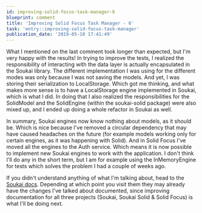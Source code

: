 ```yaml
---
id: improving-solid-focus-task-manager-6
blueprint: comment
title: 'Improving Solid Focus Task Manager - 6'
task: 'entry::improving-solid-focus-task-manager'
publication_date: '2019-05-10 17:41:49'
---
```


What I mentioned on the last comment took longer than expected, but I'm very happy with the results! In trying to improve the tests, I realized the responsibility of interacting with the data layer is actually encapsulated in the Soukai library. The different implementation I was using for the different modes was only because I was not saving the models. And yet, I was storing their serialization to LocalStorage. Which got me thinking, and what makes more sense is to have a LocalStorage engine implemented in Soukai, which is what I did. In doing that I also realized the responsibilities for the SolidModel and the SolidEngine (within the soukai-solid package) were also mixed up, and I ended up doing a whole refactor in Soukai as well.

In summary, Soukai engines now know nothing about models, as it should be. Which is nice because I've removed a circular dependency that may have caused headaches on the future (for example models working only for certain engines, as it was happening with Solid). And in Solid Focus I've moved all the engines to the Auth service. Which means it is now possible to implement new Soukai engines to work with the application. I don't think I'll do any in the short term, but I am for example using the InMemoryEngine for tests which solves the problem I had a couple of weeks ago.

If you didn't understand anything of what I'm talking about, head to the [Soukai docs](https://soukai.js.org). Depending at which point you visit them they may already have the changes I've talked about documented, since improving documentation for all three projects (Soukai, Soukai Solid & Solid Focus) is what I'll be doing next.

